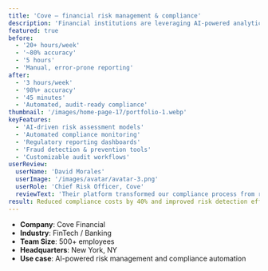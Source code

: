 ```yaml
---
title: 'Cove – financial risk management & compliance'
description: 'Financial institutions are leveraging AI-powered analytics to proactively identify risks, streamline compliance processes, and strengthen trust with stakeholders—ensuring stability and growth in a dynamic market.'
featured: true
before:
  - '20+ hours/week'
  - '~80% accuracy'
  - '5 hours'
  - 'Manual, error-prone reporting'
after:
  - '3 hours/week'
  - '98%+ accuracy'
  - '45 minutes'
  - 'Automated, audit-ready compliance'
thumbnail: '/images/home-page-17/portfolio-1.webp'
keyFeatures:
  - 'AI-driven risk assessment models'
  - 'Automated compliance monitoring'
  - 'Regulatory reporting dashboards'
  - 'Fraud detection & prevention tools'
  - 'Customizable audit workflows'
userReview:
  userName: 'David Morales'
  userImage: '/images/avatar/avatar-3.png'
  userRole: 'Chief Risk Officer, Cove'
  reviewText: 'Their platform transformed our compliance process from reactive to proactive. We now detect risks earlier and handle audits with confidence.'
result: Reduced compliance costs by 40% and improved risk detection efficiency by 3x
---
```


- **Company**: Cove Financial
- **Industry**: FinTech / Banking
- **Team Size**: 500+ employees
- **Headquarters**: New York, NY
- **Use case**: AI-powered risk management and compliance automation
